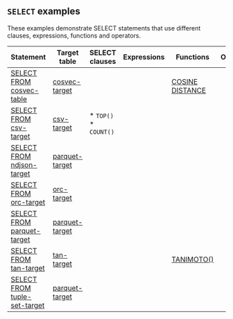 ## `SELECT` examples

These examples demonstrate SELECT statements that use different clauses, expressions, functions and operators.

| Statement | Target table | SELECT clauses | Expressions | Functions | Operators|
|---|---|---|---|---|---|
| [SELECT FROM cosvec-table](/docs/sql-guide/examples/sql-eg-select/sql-eg-select-from-cosvec-target) | [cosvec-target](/docs/sql-guide/examples/sql-eg-insert/sql-eg-insert-cosvec-target) |  |  | [COSINE DISTANCE](/docs/sql-guide/functions/function-cosine-distance) |  |
| [SELECT FROM csv-target](/docs/sql-guide/examples/sql-eg-select/sql-eg-select-from-csv-target) | [csv-target](/docs/sql-guide/examples/sql-eg-insert/sql-eg-insert-bulk-csv-target) | * `TOP()`<br/>* `COUNT()` |  |  |
| [SELECT FROM ndjson-target](/docs/sql-guide/examples/sql-eg-select/sql-eg-select-from-ndjson-target) | [parquet-target](/docs/sql-guide/examples/sql-eg-insert/sql-eg-insert-bulk-ndjson-target) | |  |  |
| [SELECT FROM orc-target](/docs/sql-guide/examples/sql-eg-select/sql-eg-select-from-orc-target) | [orc-target](/docs/sql-guide/examples/sql-eg-insert/sql-eg-insert-bulk-orc-target) |  |  |  |
| [SELECT FROM parquet-target](/docs/sql-guide/examples/sql-eg-select/sql-eg-select-from-parquet-target) | [parquet-target](/docs/sql-guide/examples/sql-eg-insert/sql-eg-insert-bulk-parquet-target) |  |  |  |
| [SELECT FROM tan-target](/docs/sql-guide/examples/sql-eg-select/sql-eg-select-from-tan-target) | [tan-target](/docs/sql-guide/examples/sql-eg-insert/sql-eg-insert-bulk-csv-target) |  |  | [TANIMOTO()](/docs/sql-guide/functions/function-tanimoto) |  |
| [SELECT FROM tuple-set-target](/docs/sql-guide/examples/sql-eg-select/sql-eg-select-from-tuple-set-target) | [parquet-target](/docs/sql-guide/examples/sql-eg-insert/sql-eg-insert-bulk-csv-target) |  |  |  |
